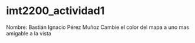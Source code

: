 # imt2200_actividad1
Nombre: Bastián Ignacio Pérez Muñoz
Cambie el color del mapa a uno mas amigable a la vista